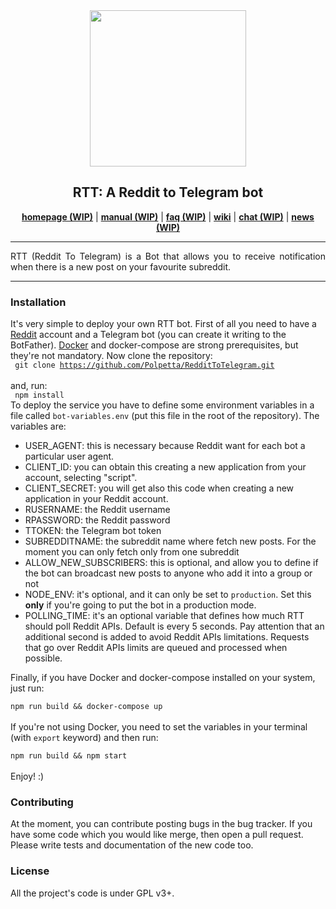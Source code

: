 <div align="center"><img height=250 src="http://i.imgur.com/tO0DCQW.png"/></div>
<h2 align="center">RTT: A Reddit to Telegram bot</h2>
<p align="center">
  <a href="#"><b>homepage (WIP)</b></a> |
  <a href="#"><b>manual (WIP)</b></a> |
  <a href="#"><b>faq (WIP)</b></a> |
  <a href="https://github.com/Polpetta/RedditToTelegram/wiki"><b>wiki</b></a> |
  <a href="#"><b>chat (WIP)</b></a> |
  <a href="#"><b>news (WIP)</b></a>
</p>

***

<p align="justify">
  RTT (Reddit To Telegram) is a Bot that allows you to receive notification 
  when there is a new post on your favourite subreddit. <br>
</p>

***

<h3>Installation</h3>

It's very simple to deploy your own RTT bot. First of all you need to have a 
<a href="https://www.reddit.com/">Reddit</a> account and a Telegram bot (you 
can create it writing to the BotFather).
<a href="https://www.docker.com/">Docker</a> and docker-compose are strong 
prerequisites, but they're not mandatory.
Now clone the repository:
<br>
<code>
git clone https://github.com/Polpetta/RedditToTelegram.git
</code>
<br>
and, run:
<br>
<code>
npm install
</code>
<br>
To deploy the service you have to define some environment 
variables in a file called <code>bot-variables.env</code> (put this file in 
the root of the repository). The variables are:
<ul>
<li>USER_AGENT: this is necessary because Reddit want for each bot a 
particular user agent.
<li>CLIENT_ID: you can obtain this creating a new application from your 
account, selecting "script".
<li>CLIENT_SECRET: you will get also this code when creating a new 
application in your Reddit account.
<li>RUSERNAME: the Reddit username
<li>RPASSWORD: the Reddit password
<li>TTOKEN: the Telegram bot token
<li>SUBREDDITNAME: the subreddit name where fetch new posts. For the moment 
you can only fetch only from one subreddit
<li>ALLOW_NEW_SUBSCRIBERS: this is optional, and allow you to define if the 
bot can broadcast new posts to anyone who add it into a group or not
<li>NODE_ENV: it's optional, and it can only be set to <code>production</code>. 
Set this <strong>only</strong> if you're going to put the bot in a production
 mode.
<li>POLLING_TIME: it's an optional variable that defines how much RTT should
poll Reddit APIs. Default is every 5 seconds. Pay attention that an 
additional second is added to avoid Reddit APIs limitations. Requests that go 
over Reddit APIs limits are queued and processed when possible.
</ul>
Finally, if you have Docker and docker-compose installed on your system, just
run: <br>
<code>
npm run build && docker-compose up
</code>
<br>
If you're not using Docker, you need to set the variables in your terminal 
(with <code>export</code> keyword) and then run:
<br>
<code>
npm run build && npm start
</code>
<br>
Enjoy! :)

<h3>Contributing</h3>
At the moment, you can contribute posting bugs in the bug tracker.  If you 
have some code which you would like merge, then open a pull request. 
Please write tests and documentation of the new code too.

<h3>License</h3>
All the project's code is under GPL v3+.